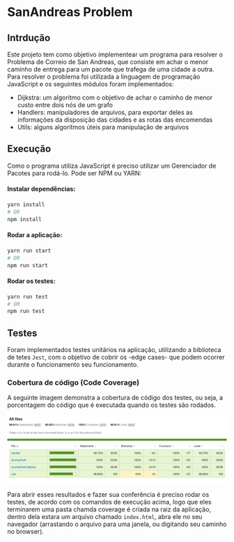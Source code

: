 # SanAndreas Problem
  
## Intrdução

Este projeto tem como objetivo implementear um programa para resolver o Problema de Correio de San Andreas, que consiste em achar o menor caminho de entrega para um pacote que trafega de uma cidade a outra.
Para resolver o problema foi utilizada a linguagem de programação JavaScript e os seguintes módulos foram implementados:
- Dijkstra: um algoritmo com o objetivo de achar o caminho de menor custo entre dois nós de um grafo
- Handlers: manipuladores de arquivos, para exportar deles as informações da disposição das cidades e as rotas das encomendas
- Utils: alguns algorítmos úteis para manipulação de arquivos
  
## Execução
Como o programa utiliza JavaScript é preciso utilizar um Gerenciador de Pacotes para rodá-lo. Pode ser NPM ou YARN:
  
#### Instalar dependências:
```bash
yarn install
# OR
npm install
```
  
#### Rodar a aplicação:
```bash
yarn run start
# OR
npm run start
```
  
#### Rodar os testes:
```bash
yarn run test
# OR
npm run test
```
  
## Testes
Foram implementados testes unitários na aplicação, utilizando a biblioteca de tetes `Jest`, com o objetivo de cobrir os -edge cases- que podem ocorrer durante o funcionamento seu funcionamento.

### Cobertura de código (Code Coverage)
A seguinte imagem demonstra a cobertura de código dos testes, ou seja, a porcentagem do código que é executada quando os testes são rodados.
  
![Cobertura do código pelos testes](docs/img/code-coverage.png)
  
Para abrir esses resultados e fazer sua conferência é preciso rodar os testes, de acordo com os comandos de execução acima, logo que eles terminarem uma pasta chamda coverage é criada na raiz da aplicação, dentro dela estara um arquivo chamado `index.html`, abra ele no seu navegador (arrastando o arquivo para uma janela, ou digitando seu caminho no browser).
  